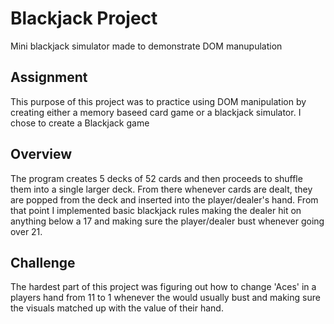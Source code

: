 # Blackjack Project
Mini blackjack simulator made to demonstrate DOM manupulation

## Assignment 
This purpose of this project was to practice using DOM manipulation by creating either a memory baseed card game or a blackjack simulator. I chose to create a Blackjack game

## Overview
The program creates 5 decks of 52 cards and then proceeds to shuffle them into a single larger deck. From there whenever cards are dealt, they are popped from the deck and inserted into the player/dealer's hand. From that point I implemented basic blackjack rules making the dealer hit on anything below a 17 and making sure the player/dealer bust whenever going over 21.

## Challenge
The hardest part of this project was figuring out how to change 'Aces' in a players hand from 11 to 1 whenever the would usually bust and making sure the visuals matched up with the value of their hand.
